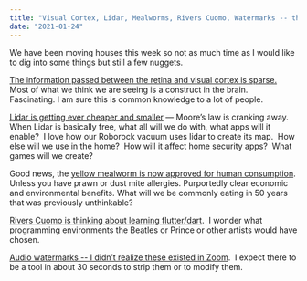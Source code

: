 ```yaml
---
title: "Visual Cortex, Lidar, Mealworms, Rivers Cuomo, Watermarks -- things I learned this week"
date: "2021-01-24"
---
```


We have been moving houses this week so not as much time as I would like to dig into some things but still a few nuggets.

[The information passed between the retina and visual cortex is sparse](https://www.quantamagazine.org/a-mathematical-model-unlocks-the-secrets-of-vision-20190821/)[.](https://www.quantamagazine.org/a-mathematical-model-unlocks-the-secrets-of-vision-20190821/) Most of what we think we are seeing is a construct in the brain.  Fascinating. I am sure this is common knowledge to a lot of people.

[Lidar is getting ever cheaper and smaller](https://www.wired.com/story/mobileye-lidar-on-a-chip-intel/) — Moore’s law is cranking away.  When Lidar is basically free, what all will we do with, what apps will it enable?  I love how our Roborock vacuum uses lidar to create its map.  How else will we use in the home?  How will it affect home security apps?  What games will we create?

Good news, the [yellow mealworm is now approved for human consumption](https://www.theguardian.com/environment/2021/jan/13/yellow-mealworm-safe-for-humans-to-eat-says-eu-food-safety-agency). Unless you have prawn or dust mite allergies. Purportedly clear economic and environmental benefits. What will we be commonly eating in 50 years that was previously unthinkable?

[Rivers Cuomo is thinking about learning flutter/dart](https://twitter.com/riverscuomo/status/1351216170234499075?s=21).  I wonder what programming environments the Beatles or Prince or other artists would have chosen.

[Audio watermarks -- I didn’t realize these existed in Zoom](https://theintercept.com/2021/01/18/leak-zoom-meeting/).  I expect there to be a tool in about 30 seconds to strip them or to modify them.
